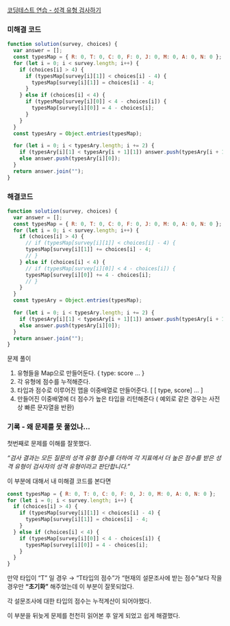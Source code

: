 [코딩테스트 연습 - 성격 유형 검사하기](https://school.programmers.co.kr/learn/courses/30/lessons/118666#)

### 미해결 코드

```jsx
function solution(survey, choices) {
  var answer = [];
  const typesMap = { R: 0, T: 0, C: 0, F: 0, J: 0, M: 0, A: 0, N: 0 };
  for (let i = 0; i < survey.length; i++) {
    if (choices[i] > 4) {
      if (typesMap[survey[i][1]] < choices[i] - 4) {
        typesMap[survey[i][1]] = choices[i] - 4;
      }
    } else if (choices[i] < 4) {
      if (typesMap[survey[i][0]] < 4 - choices[i]) {
        typesMap[survey[i][0]] = 4 - choices[i];
      }
    }
  }
  const typesAry = Object.entries(typesMap);

  for (let i = 0; i < typesAry.length; i += 2) {
    if (typesAry[i][1] < typesAry[i + 1][1]) answer.push(typesAry[i + 1][0]);
    else answer.push(typesAry[i][0]);
  }
  return answer.join("");
}
```

### 해결코드

```jsx
function solution(survey, choices) {
  var answer = [];
  const typesMap = { R: 0, T: 0, C: 0, F: 0, J: 0, M: 0, A: 0, N: 0 };
  for (let i = 0; i < survey.length; i++) {
    if (choices[i] > 4) {
      // if (typesMap[survey[i][1]] < choices[i] - 4) {
      typesMap[survey[i][1]] += choices[i] - 4;
      // }
    } else if (choices[i] < 4) {
      // if (typesMap[survey[i][0]] < 4 - choices[i]) {
      typesMap[survey[i][0]] += 4 - choices[i];
      // }
    }
  }
  const typesAry = Object.entries(typesMap);

  for (let i = 0; i < typesAry.length; i += 2) {
    if (typesAry[i][1] < typesAry[i + 1][1]) answer.push(typesAry[i + 1][0]);
    else answer.push(typesAry[i][0]);
  }
  return answer.join("");
}
```

문제 풀이

1. 유형들을 Map으로 만들어둔다. { type: score … }
2. 각 유형에 점수를 누적해준다.
3. 타입과 점수로 이루어진 맵을 이중배열로 만들어준다. [ [ type, score] … ]
4. 만들어진 이중배열에 더 점수가 높은 타입을 리턴해준다 ( 예외로 같은 경우는 사전상 빠른 문자열을 반환)

### 기록 - 왜 문제를 못 풀었나…

첫번째로 문제를 이해를 잘못했다.

_“검사 결과는 모든 질문의 성격 유형 점수를 더하여 각 지표에서 더 높은 점수를 받은 성격 유형이 검사자의 성격 유형이라고 판단합니다.”_

이 부분에 대해서 내 미해결 코드를 본다면

```jsx
const typesMap = { R: 0, T: 0, C: 0, F: 0, J: 0, M: 0, A: 0, N: 0 };
for (let i = 0; i < survey.length; i++) {
  if (choices[i] > 4) {
    if (typesMap[survey[i][1]] < choices[i] - 4) {
      typesMap[survey[i][1]] = choices[i] - 4;
    }
  } else if (choices[i] < 4) {
    if (typesMap[survey[i][0]] < 4 - choices[i]) {
      typesMap[survey[i][0]] = 4 - choices[i];
    }
  }
}
```

만약 타입이 “T” 일 경우 → “T타입의 점수”가 “현재의 설문조사에 받는 점수”보다 작을 경우만 **“초기화”** 해주었는데 이 부분이 잘못되었다.

각 설문조사에 대한 타입의 점수는 누적계산이 되어야했다.

이 부분을 뒤늦게 문제를 천천히 읽어본 후 알게 되었고 쉽게 해결했다.
